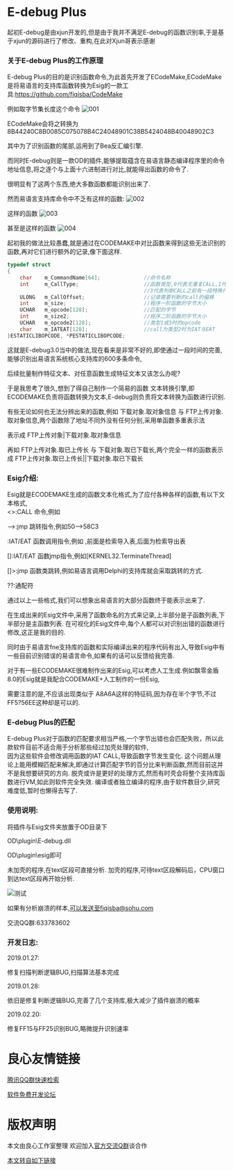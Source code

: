 # E-debug Plus

起初E-debug是由xjun开发的,但是由于我并不满足E-debug的函数识别率,于是基于xjun的源码进行了修改、重构,在此对Xjun哥表示感谢

### 关于E-debug Plus的工作原理

E-debug Plus的目的是识别函数命令,为此首先开发了ECodeMake,ECodeMake是将易语言的支持库函数转换为Esig的一款工具:https://github.com/fjqisba/CodeMake

例如取字节集长度这个命令
![001](/IMG/001.png)

ECodeMake会将之转换为8B44240C8B0085C075078B4C24048901C38B5424048B40048902C3

其中为了识别函数的尾部,运用到了Bea反汇编引擎.

而同时E-debug则是一款OD的插件,能够提取蕴含在易语言静态编译程序里的命令地址信息,将之逐个与上面十六进制进行对比,就能得出函数的命令了.

很明显有了这两个东西,绝大多数函数都能识别出来了.

然而易语言支持库命令中不乏有这样的函数:
![002](/IMG/002.png)

这样的函数
![003](/IMG/003.png)

甚至是这样的函数
![004](/IMG/004.png)

起初我的做法比较愚蠢,就是通过在CODEMAKE中对比函数来得到这些无法识别的函数,再对它们进行额外的记录,像下面这样.
```C
typedef struct
{
	char	m_CommandName[64];              //命令名称
	int  	m_CallType;                     //函数类型,0代表无重复CALL,1代表需要判断第二个CALL,2代表需要判断IAT函数的CALL
                                            //3代表判断CALL之前有一段特殊代码
	ULONG   m_CallOffset;                   //记录需要判断的call的偏移
	int		m_size;                         //程序一阶函数的字节大小
	UCHAR   m_opcode[128];                  //匹配的字节
	int     m_size2;                        //程序二阶函数的字节大小
	UCHAR	m_opcode2[128];                 //类型1或3时的opcode
	char    m_IATEAT[128];                  //call为类型2时为IAT与EAT
}ESTATICLIBOPCODE, *PESTATICLIBOPCODE;
```

这就是E-debug3.0当中的做法,现在看来是非常不好的,即使通过一段时间的完善,能够识别出易语言系统核心支持库的600多条命令,

后续批量制作特征文本、对任意函数生成特征文本又该怎么办呢?

于是我思考了很久,想到了得自己制作一个简易的函数 文本转换引擎,即ECODEMAKE负责将函数转换为文本,E-debug则负责将文本转换为函数进行识别.

有些无论如何也无法分辨出来的函数,例如 下载对象.取对象信息 与 FTP上传对象.取对象信息,两个函数除了地址不同外没有任何分别,采用单函数多重表示法

表示成 FTP上传对象|下载对象.取对象信息

再如 FTP上传对象.取已上传长 与 下载对象.取已下载长,两个完全一样的函数表示成 FTP上传对象.取已上传长||下载对象.取已下载长

### Esig介绍:
Esig就是ECODEMAKE生成的函数文本化格式,为了应付各种各样的函数,有以下文本格式,  
<>:CALL 命令,例如 

-->:jmp 跳转指令,例如50-->58C3

 :IAT/EAT 函数调用指令,例如 ,前面是检索导入表,后面为检索导出表

[]:IAT/EAT 函数jmp指令,例如[KERNEL32.TerminateThread]

[]>:jmp 函数类跳转,例如易语言调用Delphi的支持库就会采取跳转的方式.

??:通配符

通过以上一些格式,我们可以想象出易语言的大部分函数终于能表示出来了.

在生成出来的Esig文件中,采用了函数命名的方式来记录,上半部分是子函数列表,下半部分是主函数列表.
在可视化的Esig文件中,每个人都可以对识别出错的函数进行修改,这正是我的目的.

同时由于易语言fne支持库的函数和实际编译出来的程序代码有出入,导致Esig中有一些目前识别错误的易语言命令,如果有的话可以反馈给我完善.

对于有一些ECODEMAKE很难制作出来的Esig,可以考虑人工生成.例如飘零金盾8.0的Esig就是我配合CODEMAKE+人工制作的一份Esig,

需要注意的是,不应该出现类似于
A8A6A这样的特征码,因为存在半个字节,不过FF5?56EE这种却是可以的.

### E-debug Plus的匹配
E-debug Plus对于函数的匹配要求相当严格,一个字节出错也会匹配失败，所以此款软件目前不适合用于分析那些经过加壳处理的软件,  
因为这些软件会修改调用函数的IAT CALL,导致函数字节发生变化.
这个问题从理论上能用模糊匹配来解决,即通过计算匹配字节的百分比来判断函数,然而目前这并不是我想要研究的方向.
脱壳或许是更好的处理方式,然而有时壳会将整个支持库函数进行VM,如此则软件完全失效.
编译或者独立编译的程序,由于软件数目少,研究难度低,暂时也懒得去写了.
### 使用说明:

将插件与Esig文件夹放置于OD目录下

OD\plugin\E-debug.dll

OD\plugin\esig即可

未加壳的程序,在text区段可直接分析.
加壳的程序,可待text区段解码后，CPU窗口到达text区段再开始分析.

![测试](/IMG/测试.gif)

如果有分析崩溃的样本,可以发送至fjqisba@sohu.com

交流QQ群:633783602

### 开发日志:

2019.01.27:

修复扫描判断逻辑BUG,扫描算法基本完成

2019.01.28:

依旧是修复判断逻辑BUG,完善了几个支持库,极大减少了插件崩溃的概率

2019.02.20:

修复FF15与FF25识别BUG,略微提升识别速率


 # 良心友情链接

[腾讯QQ群快速检索](http://u.720life.cn/s/8cf73f7c)

[软件免费开发论坛](http://u.720life.cn/s/bbb01dc0)

# 版权声明 

本文由良心工作室整理 欢迎加入[官方交流Q群](https://u.720life.cn/s/f2316816)谈合作

[本文转自如下链接](http://u.720life.cn/g/2e71d0f0a5c601172267ba20d3a43c6ec5caba41b2c607b8893e5eee4f44678fa88c9201d8a76ee47c301a00e9602b0a49c968a594e193d9c18b47a22332818d)